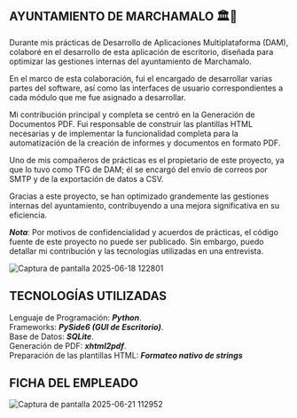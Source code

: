 ## AYUNTAMIENTO DE MARCHAMALO 🏛️🏢
Durante mis prácticas de Desarrollo de Aplicaciones Multiplataforma (DAM), colaboré en el desarrollo de esta aplicación de escritorio, diseñada para optimizar las gestiones internas del ayuntamiento de Marchamalo.

En el marco de esta colaboración, fui el encargado de desarrollar varias partes del software, así como las interfaces de usuario correspondientes a cada módulo que me fue asignado a desarrollar.

Mi contribución principal y completa se centró en la Generación de Documentos PDF. Fui responsable de construir las plantillas HTML necesarias y de implementar la funcionalidad completa para la automatización de la creación de informes y documentos en formato PDF.

Uno de mis compañeros de prácticas es el propietario de este proyecto, ya que lo tuvo como TFG de DAM; él se encargó del envío de correos por SMTP y de la exportación de datos a CSV.

Gracias a este proyecto, se han optimizado grandemente las gestiones internas del ayuntamiento, contribuyendo a una mejora significativa en su eficiencia.

**_Nota_**: Por motivos de confidencialidad y acuerdos de prácticas, el código fuente de este proyecto no puede ser publicado. Sin embargo, puedo detallar mi contribución y las tecnologías utilizadas en una entrevista.

![Captura de pantalla 2025-06-18 122801](https://github.com/user-attachments/assets/5e549590-b55a-454d-956e-5a696309695d)  

## TECNOLOGÍAS UTILIZADAS
Lenguaje de Programación: **_Python_**.  
Frameworks: **_PySide6 (GUI de Escritorio)_**.  
Base de Datos: **_SQLite_**.  
Generación de PDF: **_xhtml2pdf_**.  
Preparación de las plantillas HTML: **_Formateo nativo de strings_**

## FICHA DEL EMPLEADO
![Captura de pantalla 2025-06-21 112952](https://github.com/user-attachments/assets/40e625c9-189f-4055-a24b-2b41c87728f6)  
